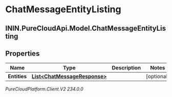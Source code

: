 # ChatMessageEntityListing

## ININ.PureCloudApi.Model.ChatMessageEntityListing

## Properties

|Name | Type | Description | Notes|
|------------ | ------------- | ------------- | -------------|
| **Entities** | [**List&lt;ChatMessageResponse&gt;**](ChatMessageResponse) |  | [optional] |



_PureCloudPlatform.Client.V2 234.0.0_
